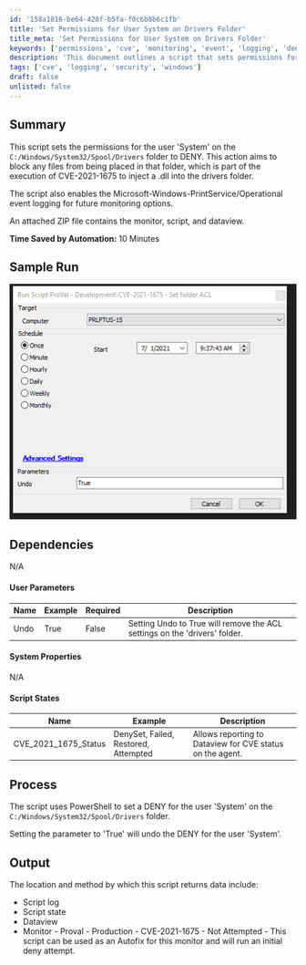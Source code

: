 ```yaml
---
id: '158a1816-be64-428f-b5fa-f0c6b8b6c1fb'
title: 'Set Permissions for User System on Drivers Folder'
title_meta: 'Set Permissions for User System on Drivers Folder'
keywords: ['permissions', 'cve', 'monitoring', 'event', 'logging', 'deny', 'windows']
description: 'This document outlines a script that sets permissions for the user "System" on the C://Windows//System32//Spool//Drivers folder to DENY, aiming to prevent file injection related to CVE-2021-1675. The script also enables event logging for monitoring purposes, providing a comprehensive solution for security enhancement.'
tags: ['cve', 'logging', 'security', 'windows']
draft: false
unlisted: false
---
```


## Summary

This script sets the permissions for the user 'System' on the `C:/Windows/System32/Spool/Drivers` folder to DENY. This action aims to block any files from being placed in that folder, which is part of the execution of CVE-2021-1675 to inject a .dll into the drivers folder.

The script also enables the Microsoft-Windows-PrintService/Operational event logging for future monitoring options.

An attached ZIP file contains the monitor, script, and dataview.

**Time Saved by Automation:** 10 Minutes

## Sample Run

![Sample Run](../../../static/img/CVE-2021-1675---Set-folder-ACL-(PrintNightmare)/image_1.png)

## Dependencies

N/A

#### User Parameters

| Name | Example | Required | Description |
|------|---------|----------|-------------|
| Undo | True | False | Setting Undo to True will remove the ACL settings on the 'drivers' folder. |

#### System Properties

N/A

#### Script States

| Name | Example | Description |
|------|---------|-------------|
| CVE_2021_1675_Status | DenySet, Failed, Restored, Attempted | Allows reporting to Dataview for CVE status on the agent. |

## Process

The script uses PowerShell to set a DENY for the user 'System' on the `C:/Windows/System32/Spool/Drivers` folder.

Setting the parameter to 'True' will undo the DENY for the user 'System'.

## Output

The location and method by which this script returns data include:

- Script log
- Script state
- Dataview
- Monitor - Proval - Production - CVE-2021-1675 - Not Attempted - This script can be used as an Autofix for this monitor and will run an initial deny attempt.
